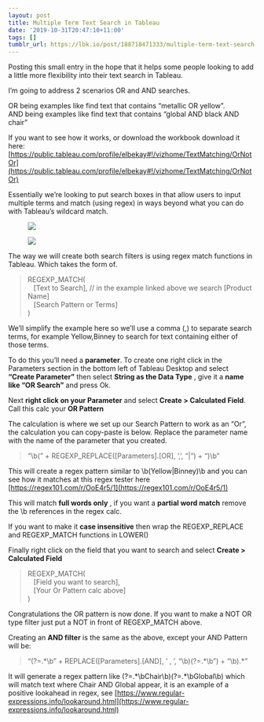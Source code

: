 ```yaml
---
layout: post
title: Multiple Term Text Search in Tableau
date: '2019-10-31T20:47:10+11:00'
tags: []
tumblr_url: https://lbk.io/post/188718471333/multiple-term-text-search-in-tableau
---
```

Posting this small entry in the hope that it helps some people looking to add a little more flexibility into their text search in Tableau.

I’m going to address 2 scenarios OR and AND searches.

OR being examples like find text that contains “metallic OR yellow”.  
AND being examples like find text that contains “global AND black AND chair”

If you want to see how it works, or download the workbook download it here: [https://public.tableau.com/profile/elbekay#!/vizhome/TextMatching/OrNotOr](https://public.tableau.com/profile/elbekay#!/vizhome/TextMatching/OrNotOr)

Essentially we’re looking to put search boxes in that allow users to input multiple terms and match (using regex) in ways beyond what you can do with Tableau’s wildcard match.&nbsp;

<figure class="tmblr-full" data-orig-height="642" data-orig-width="518"><img src="https://66.media.tumblr.com/d7f6777fa83a339e7a183b514db224df/baae401ac314c1e7-2d/s540x810/fd672a6a6f30a60833a88c8f51cc18a380ca0bd5.png" data-orig-height="642" data-orig-width="518"></figure><figure class="tmblr-full" data-orig-height="644" data-orig-width="707"><img src="https://66.media.tumblr.com/7c11b1734883a2e939bdb180644f2ece/baae401ac314c1e7-43/s540x810/21cf272c94d470c99eb884b5defed3dd71f0f233.png" data-orig-height="644" data-orig-width="707"></figure>

The way we will create both search filters is using regex match functions in Tableau. Which takes the form of.

> REGEXP\_MATCH(  
> &nbsp; &nbsp;[Text to Search], // in the example linked above we search [Product Name]  
> &nbsp; &nbsp;[Search Pattern or Terms]  
> )

We’ll simplify the example here so we’ll use a comma (,) to separate search terms, for example Yellow,Binney to search for text containing either of those terms.

To do this you’ll need a **parameter**. To create one right click in the Parameters section in the bottom left of Tableau Desktop and select **“Create Parameter”** then select **String as the Data Type** , give it a **name like “OR Search”** and press Ok.

Next **right click on your Parameter** and select **Create \> Calculated Field**. Call this calc your **OR Pattern**

The calculation is where we set up our Search Pattern to work as an “Or”, the calculation you can copy-paste is below. Replace the parameter name with the name of the parameter that you created.

> “\b(” + REGEXP\_REPLACE([Parameters].[OR], ’,’, “|”) + “)\b”

This will create a regex pattern similar to \b(Yellow|Binney)\b and you can see how it matches at this regex tester here [https://regex101.com/r/OoE4r5/1](https://regex101.com/r/OoE4r5/1)

This will match **full words only** , if you want a **partial word match** remove the \b references in the regex calc.

If you want to make it **case insensitive** then wrap the REGEXP\_REPLACE and REGEXP\_MATCH functions in LOWER()

Finally right click on the field that you want to search and select **Create \> Calculated Field**

> REGEXP\_MATCH(  
> &nbsp; &nbsp;[Field you want to search], &nbsp;  
> &nbsp; &nbsp;[Your Or Pattern calc above]  
> )

Congratulations the OR pattern is now done. If you want to make a NOT OR type filter just put a NOT in front of REGEXP\_MATCH above.

Creating an **AND filter** is the same as the above, except your AND Pattern will be:&nbsp;

> “(?=.\*\b” + REPLACE([Parameters].[AND], ’ , ’, “\b)(?=.\*\b”) + “\b).\*”

It will generate a regex pattern like (?=.\*\bChair\b)(?=.\*\bGlobal\b) which will match text where Chair AND Global appear, it is an example of a positive lookahead in regex, see [https://www.regular-expressions.info/lookaround.html](https://www.regular-expressions.info/lookaround.html)

